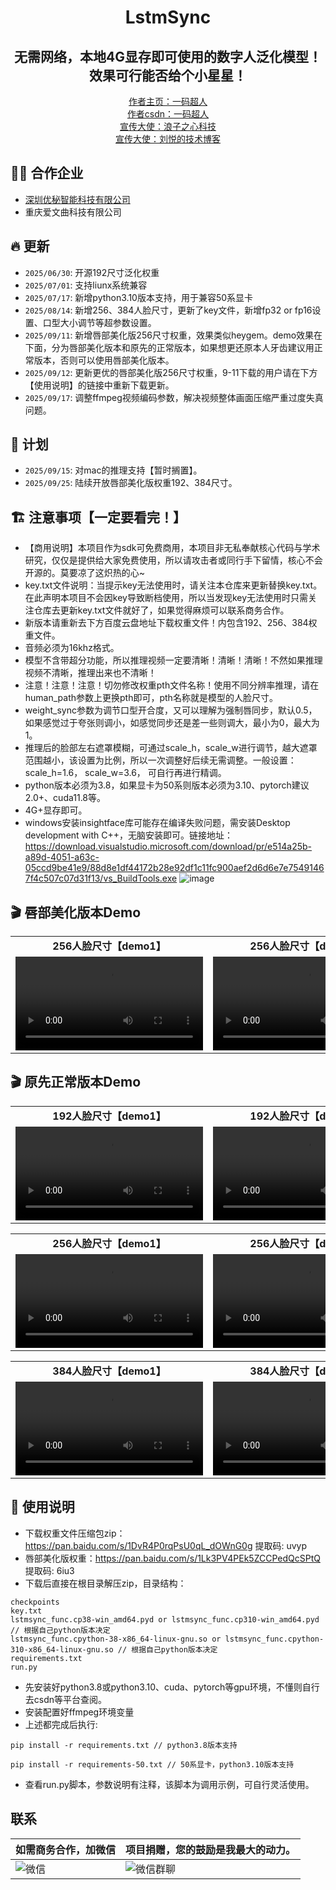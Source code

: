 <h1 align="center">LstmSync</h1>
<div align="center">
<h2 align="center">无需网络，本地4G显存即可使用的数字人泛化模型！效果可行能否给个小星星！</h2>
<a href="https://b23.tv/RL1mGQR">作者主页：一码超人</a><br/>
<a href="https://blog.csdn.net/weixin_47723549?type=blog">作者csdn：一码超人</a><br/>
<a href="https://b23.tv/4CKlq4Y">宣传大使：浪子之心科技</a><br/>
<a href="https://space.bilibili.com/3031494">宣传大使：刘悦的技术博客</a><br/>
</div>

## 🏋️‍♂️ 合作企业
- <a href="https://www.umi6.com">深圳优秘智能科技有限公司</a>
- 重庆爱文曲科技有限公司

## 🔥 更新

- `2025/06/30`: 开源192尺寸泛化权重
- `2025/07/01`: 支持liunx系统兼容
- `2025/07/17`: 新增python3.10版本支持，用于兼容50系显卡
- `2025/08/14`: 新增256、384人脸尺寸，更新了key文件，新增fp32 or fp16设置、口型大小调节等超参数设置。
- `2025/09/11`: 新增唇部美化版256尺寸权重，效果类似heygem。demo效果在下面，分为唇部美化版本和原先的正常版本，如果想更还原本人牙齿建议用正常版本，否则可以使用唇部美化版本。
- `2025/09/12`: 更新更优的唇部美化版256尺寸权重，9-11下载的用户请在下方【使用说明】的链接中重新下载更新。
- `2025/09/17`: 调整ffmpeg视频编码参数，解决视频整体画面压缩严重过度失真问题。

## 📖 计划

- `2025/09/15`: 对mac的推理支持【暂时搁置】。
- `2025/09/25`: 陆续开放唇部美化版权重192、384尺寸。

## 🏗️ 注意事项【一定要看完！】

- 【商用说明】本项目作为sdk可免费商用，本项目非无私奉献核心代码与学术研究，仅仅是提供给大家免费使用，所以请攻击者或同行手下留情，核心不会开源的。莫要凉了这炽热的心~
- key.txt文件说明：当提示key无法使用时，请关注本仓库来更新替换key.txt。在此声明本项目不会因key导致断档使用，所以当发现key无法使用时只需关注仓库去更新key.txt文件就好了，如果觉得麻烦可以联系商务合作。
- 新版本请重新去下方百度云盘地址下载权重文件！内包含192、256、384权重文件。
- 音频必须为16khz格式。
- 模型不含带超分功能，所以推理视频一定要清晰！清晰！清晰！不然如果推理视频不清晰，推理出来也不清晰！
- 注意！注意！注意！切勿修改权重pth文件名称！使用不同分辨率推理，请在human_path参数上更换pth即可，pth名称就是模型的人脸尺寸。
- weight_sync参数为调节口型开合度，又可以理解为强制唇同步，默认0.5，如果感觉过于夸张则调小，如感觉同步还是差一些则调大，最小为0，最大为1。
- 推理后的脸部左右遮罩模糊，可通过scale_h，scale_w进行调节，越大遮罩范围越小，该设置为比例，所以一次调整好后续无需调整。一般设置：scale_h=1.6， scale_w=3.6， 可自行再进行精调。
- python版本必须为3.8，如果显卡为50系则版本必须为3.10、pytorch建议2.0+、cuda11.8等。
- 4G+显存即可。
- windows安装insightface库可能存在编译失败问题，需安装Desktop development with C++，无脑安装即可。链接地址：https://download.visualstudio.microsoft.com/download/pr/e514a25b-a89d-4051-a63c-05ccd9be41e9/88d8e1df44172b28e92df1c11fc900aef2d6d6e7e75491467f4c507c07d31f13/vs_BuildTools.exe
![image](https://github.com/user-attachments/assets/7c5ae4bf-e7d0-45dd-ae58-41f7c55ba25e)

## 🎬 唇部美化版本Demo

<table class="center">
  <tr style="font-weight: bolder;text-align:center;">
        <td width="50%"><b>256人脸尺寸【demo1】</b></td>
        <td width="50%"><b>256人脸尺寸【demo2】</b></td>
  </tr>
  <tr>
    <td>
      <video src=https://github.com/user-attachments/assets/5c8ce599-41b5-40cc-9347-155692af0aac controls preload></video>
    </td>
    <td>
      <video src=https://github.com/user-attachments/assets/eceecae9-f257-477a-b2f2-79c3d3b483a1 controls preload></video>
    </td>
  </tr>
</table>

## 🎬 原先正常版本Demo

<table class="center">
  <tr style="font-weight: bolder;text-align:center;">
        <td width="50%"><b>192人脸尺寸【demo1】</b></td>
        <td width="50%"><b>192人脸尺寸【demo2】</b></td>
  </tr>
  <tr>
    <td>
      <video src=https://github.com/user-attachments/assets/08a01251-b682-49d3-8243-cd5ceeb2f6f5 controls preload></video>
    </td>
    <td>
      <video src=https://github.com/user-attachments/assets/6c00f041-cddc-417e-9f90-6cb86693f43d controls preload></video>
    </td>
  </tr>
</table>


<table class="center">
  <tr style="font-weight: bolder;text-align:center;">
        <td width="50%"><b>256人脸尺寸【demo1】</b></td>
        <td width="50%"><b>256人脸尺寸【demo2】</b></td>
  </tr>
  <tr>
    <td>
      <video src=https://github.com/user-attachments/assets/738bddd1-b46d-448b-b67e-d67d3226222b controls preload></video>
    </td>
    <td>
      <video src=https://github.com/user-attachments/assets/c52c4ffc-1ea9-4e51-907c-bbb9b8d8a9e0 controls preload></video>
    </td>
  </tr>
</table>


<table class="center">
  <tr style="font-weight: bolder;text-align:center;">
        <td width="50%"><b>384人脸尺寸【demo1】</b></td>
        <td width="50%"><b>384人脸尺寸【demo2】</b></td>
  </tr>
  <tr>
    <td>
      <video src=https://github.com/user-attachments/assets/abe3a2ac-b71c-449c-aa19-c0d1cf90a72d controls preload></video>
    </td>
    <td>
      <video src=https://github.com/user-attachments/assets/daefb100-b776-45b3-9d9b-fc26e3d04a20 controls preload></video>
    </td>
  </tr>
</table>


## 📑 使用说明

- 下载权重文件压缩包zip：https://pan.baidu.com/s/1DvR4P0rqPsU0qL_dOWnG0g 提取码: uvyp
- 唇部美化版权重：https://pan.baidu.com/s/1Lk3PV4PEk5ZCCPedQcSPtQ 提取码: 6iu3
- 下载后直接在根目录解压zip，目录结构：
```
checkpoints
key.txt
lstmsync_func.cp38-win_amd64.pyd or lstmsync_func.cp310-win_amd64.pyd // 根据自己python版本决定
lstmsync_func.cpython-38-x86_64-linux-gnu.so or lstmsync_func.cpython-310-x86_64-linux-gnu.so // 根据自己python版本决定
requirements.txt
run.py
```
- 先安装好python3.8或python3.10、cuda、pytorch等gpu环境，不懂则自行去csdn等平台查阅。
- 安装配置好ffmpeg环境变量
- 上述都完成后执行:
```
pip install -r requirements.txt // python3.8版本支持
```
```
pip install -r requirements-50.txt // 50系显卡，python3.10版本支持
```
- 查看run.py脚本，参数说明有注释，该脚本为调用示例，可自行灵活使用。


## 联系
|  如需商务合作，加微信| 项目捐赠，您的鼓励是我最大的动力。                                                                        |
|-------------------|------------------------------------------------------------------------------------------|
| ![微信](https://github.com/user-attachments/assets/e95e42a2-a6ec-4fbd-b65a-28a08aa11eaf) | ![微信群聊](https://github.com/user-attachments/assets/6324f3c2-b3e7-43f3-9a27-b8d9bbf5986d) |


